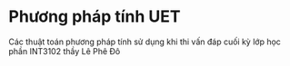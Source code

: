 # Phương pháp tính UET

Các thuật toán phương pháp tính sử dụng khi thi vấn đáp cuối kỳ lớp học phần INT3102 thầy Lê Phê Đô